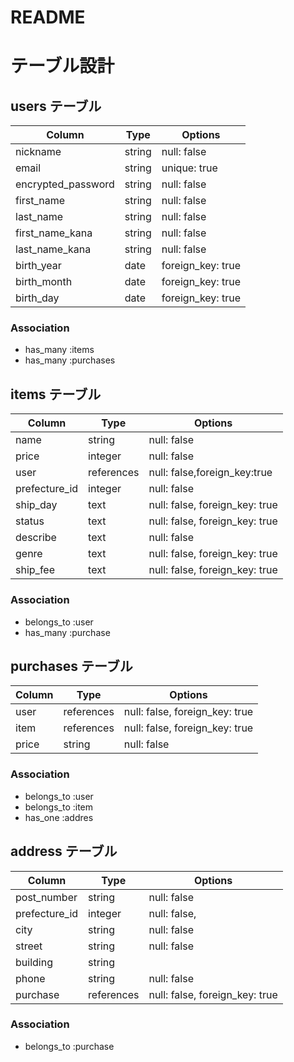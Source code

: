 # README

# テーブル設計

## users テーブル

| Column        | Type   | Options     |
| --------      | ------ | ----------- |
| nickname      | string | null: false |
| email         | string | unique: true|
|encrypted_password| string | null: false |
|first_name     | string | null: false |
|last_name      | string | null: false |
|first_name_kana| string | null: false |
|last_name_kana | string | null: false |
|birth_year     | date   | foreign_key: true |
|birth_month    | date   | foreign_key: true |
|birth_day      | date   | foreign_key: true |

### Association

- has_many :items
- has_many :purchases
 

## items テーブル

| Column   | Type   | Options                        |
| ------   | ------ | ------------------------------ |
| name     | string | null: false                    |
| price    | integer| null: false                    |
| user     |references| null: false,foreign_key:true |
|prefecture_id| integer| null: false                    |
| ship_day | text   | null: false, foreign_key: true |
| status   | text   | null: false, foreign_key: true |
| describe | text   | null: false                    |
| genre    | text   | null: false, foreign_key: true |
| ship_fee | text   | null: false, foreign_key: true |

### Association

- belongs_to :user
- has_many :purchase


## purchases テーブル

| Column  | Type       | Options                        |
| ------  | ---------- | ------------------------------ |
| user    | references | null: false, foreign_key: true |
| item    | references | null: false, foreign_key: true |
| price   | string     | null: false                    |

### Association

- belongs_to :user
- belongs_to :item
- has_one :addres

## address テーブル

| Column    | Type       | Options                        |
| -------   | ---------- | ------------------------------ |
|post_number| string     | null: false                    |
|prefecture_id| integer  | null: false,                   |
|city       | string     | null: false                    |
|street     | string     | null: false                    |
|building   | string     |                                |
|phone      | string     | null: false                    |
| purchase  | references | null: false, foreign_key: true |

### Association

- belongs_to :purchase
